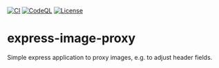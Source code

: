 [![CI](https://github.com/manuelhenke/express-image-proxy/actions/workflows/ci.yml/badge.svg)](https://github.com/manuelhenke/express-image-proxy/actions/workflows/ci.yml)
[![CodeQL](https://github.com/manuelhenke/express-image-proxy/actions/workflows/codeql-analysis.yml/badge.svg)](https://github.com/manuelhenke/express-image-proxy/actions/workflows/codeql-analysis.yml)
[![License](https://img.shields.io/github/license/manuelhenke/express-image-proxy)](./LICENSE)

# express-image-proxy

Simple express application to proxy images, e.g. to adjust header fields.
